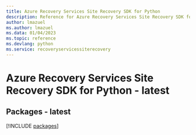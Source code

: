 ```yaml
---
title: Azure Recovery Services Site Recovery SDK for Python
description: Reference for Azure Recovery Services Site Recovery SDK for Python
author: lmazuel
ms.author: lmazuel
ms.data: 01/04/2023
ms.topic: reference
ms.devlang: python
ms.service: recoveryservicessiterecovery
---
```

# Azure Recovery Services Site Recovery SDK for Python - latest
## Packages - latest
[!INCLUDE [packages](recovery-services-site-recovery-index.md)]